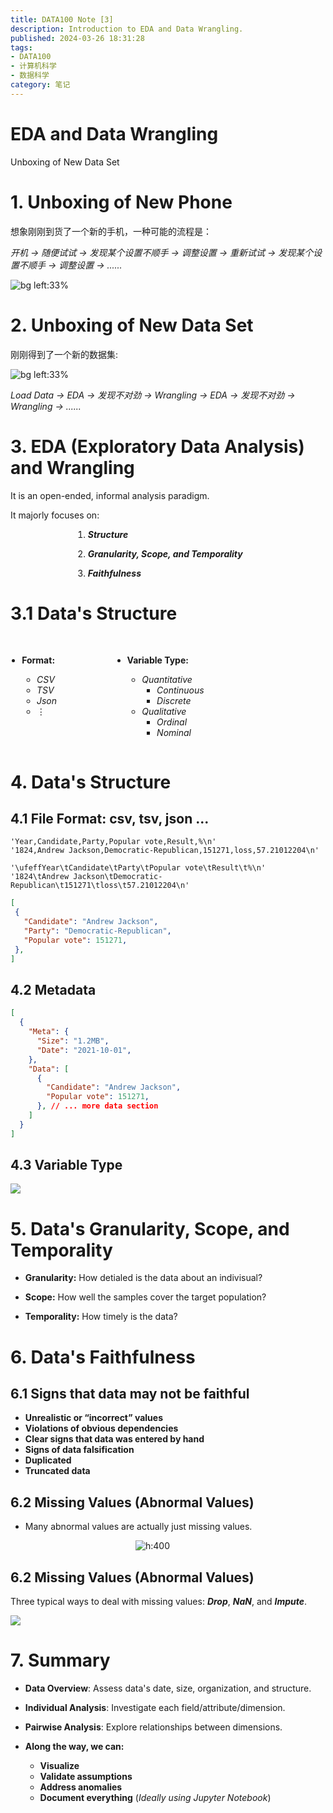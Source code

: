 ```yaml
---
title: DATA100 Note [3]
description: Introduction to EDA and Data Wrangling.
published: 2024-03-26 18:31:28
tags:
- DATA100
- 计算机科学
- 数据科学
category: 笔记
---
```


# **EDA and Data Wrangling**


Unboxing of New Data Set



# 1. Unboxing of New Phone

想象刚刚到货了一个新的手机，一种可能的流程是：

*开机 $\to$ 随便试试 $\to$ 发现某个设置不顺手 $\to$ 调整设置 $\to$ 重新试试 $\to$ 发现某个设置不顺手 $\to$ 调整设置 $\to$ ......* 

![bg left:33%](https://qnam.smzdm.com/202010/23/5f92537c5b6b1461.jpg_e1080.jpg)


# 2. Unboxing of New Data Set

刚刚得到了一个新的数据集:

![bg left:33%](https://img1.baidu.com/it/u=501391342,1436836699&fm=253&fmt=auto&app=138&f=JPEG)

*Load Data $\to$ EDA $\to$ 发现不对劲 $\to$ Wrangling $\to$ EDA $\to$ 发现不对劲 $\to$ Wrangling $\to$ ......*


# 3. EDA (Exploratory Data Analysis) and Wrangling

It is an open-ended, informal analysis paradigm.

It majorly focuses on:

<div style="margin-left:100px">

1. ***Structure***

1. ***Granularity, Scope, and Temporality***

1. ***Faithfulness***

</div>


# 3.1 Data's Structure
<br>

<div style="display: flex; justify-content: space-around; margin-left: -200px;">

<div style="margin-right: -300px;">

- **Format:**

  - *CSV* 
  - *TSV* 
  - *Json* 
  - $\vdots$

</div>

<div>

- **Variable Type:** 

  - *Quantitative*
    - *Continuous*
    - *Discrete*
  - *Qualitative* 
    - *Ordinal* 
    - *Nominal* 

</div>

</div>


# 4. Data's Structure
## 4.1 File Format: csv, tsv, json ...
```csv
'Year,Candidate,Party,Popular vote,Result,%\n'
'1824,Andrew Jackson,Democratic-Republican,151271,loss,57.21012204\n'
```

```tsv
'\ufeffYear\tCandidate\tParty\tPopular vote\tResult\t%\n'
'1824\tAndrew Jackson\tDemocratic-Republican\t151271\tloss\t57.21012204\n'
```

```json
[
 {
   "Candidate": "Andrew Jackson",
   "Party": "Democratic-Republican",
   "Popular vote": 151271,
 },
]
```



## 4.2 Metadata
```json
[
  {
    "Meta": {
      "Size": "1.2MB",
      "Date": "2021-10-01",
    },
    "Data": [
      {
        "Candidate": "Andrew Jackson",
        "Popular vote": 151271,
      }, // ... more data section
    ]
  }
]
```




## 4.3 Variable Type

![](https://ds100.org/course-notes/eda/images/variable.png)


# 5. Data's Granularity, Scope, and Temporality

- **Granularity:** How detialed is the data about an indivisual?

- **Scope:** How well the samples cover the target population? 

- **Temporality:** How timely is the data?


# 6. Data's Faithfulness
## 6.1 Signs that data may not be faithful

- **Unrealistic or “incorrect” values**
- **Violations of obvious dependencies**
- **Clear signs that data was entered by hand**
- **Signs of data falsification**
- **Duplicated**
- **Truncated data**



## 6.2 Missing Values (Abnormal Values)


- Many abnormal values are actually just missing values.


<div style="margin-left:200px">

![h:400 ](https://ds100.org/course-notes/eda/eda_files/figure-html/cell-62-output-1.png)

</div>




## 6.2 Missing Values (Abnormal Values)

Three typical ways to deal with missing values: ***Drop***, ***NaN***, and ***Impute***.

![](https://ds100.org/course-notes/eda/eda_files/figure-html/cell-75-output-1.png)


# 7. Summary

- **Data Overview**: Assess data's date, size, organization, and structure.
- **Individual Analysis**: Investigate each field/attribute/dimension.
- **Pairwise Analysis**: Explore relationships between dimensions.


- **Along the way, we can:**
    - **Visualize**
    - **Validate assumptions**
    - **Address anomalies**
    - **Document everything** (*Ideally using Jupyter Notebook*)

